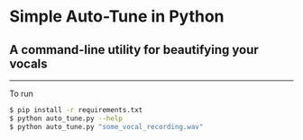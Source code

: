# Simple Auto-Tune in Python

## A command-line utility for beautifying your vocals
---

To run

```bash
$ pip install -r requirements.txt
$ python auto_tune.py --help
$ python auto_tune.py "some_vocal_recording.wav"
```
